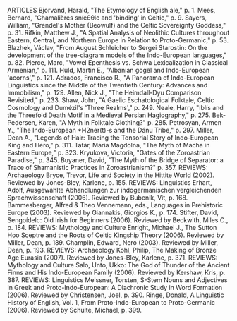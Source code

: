 ARTICLES
Bjorvand, Harald, "The Etymology of English ale," p. 1.
Mees, Bernard, "Chamalières sníeθθic and 'binding' in Celtic," p. 9.
Sayers, William, "Grendel's Mother (Beowulf) and the Celtic Sovereignty Goddess," p. 31.
Rifkin, Matthew J., "A Spatial Analysis of Neolithic Cultures throughout Eastern, Central, and Northern Europe in Relation to Proto-Germanic," p. 53.
Blazhek, Václav, "From August Schleicher to Sergei Starostin: On the development of the tree-diagram models of the Indo-European languages," p. 82.
Pierce, Marc, "Vowel Epenthesis vs. Schwa Lexicalization in Classical Armenian," p. 111.
Huld, Martin E., "Albanian gogël and Indo-European 'acorns'," p. 121.
Adrados, Francisco R., "A Panorama of Indo-European Linguistics since the Middle of the Twentieth Century: Advances and Immobilism," p. 129.
Allen, Nick J., "The Heimdall-Dyu Comparison Revisited," p. 233.
Shaw, John, "A Gaelic Eschatological Folktale, Celtic Cosmology and Dumézil's 'Three Realms'," p. 249.
Neale, Harry, "Iblís and the Threefold Death Motif in a Medieval Persian Hagiography," p. 275.
Bek-Pedersen, Karen, "A Myth in Folktale Clothing?" p. 285.
Petrosyan, Armen Y., "The Indo-European *H2ner(t)-s and the Dánu Tribe," p. 297.
Miller, Dean A., "Legends of Hair: Tracing the Tonsorial Story of Indo-European King and Hero," p. 311.
Tatár, Maria Magdolna, "The Myth of Macha in Eastern Europe," p. 323.
Kryukova, Victoria, "Gates of the Zoroastrian Paradise," p. 345.
Buyaner, David, "The Myth of the Bridge of Separator: a Trace of Shamanistic Practices in Zoroastrianism?" p. 357.
REVIEWS: Archaeology
Bryce, Trevor, Life and Society in the Hittite World (2002). Reviewed by Jones-Bley, Karlene, p. 155.
REVIEWS: Linguistics
Erhart, Adolf, Ausgewählte Abhandlungen zur indogermanischen vergleichenden Sprachwissenschaft (2006). Reviewed by Bubenik, Vit, p. 168.
Bammesberger, Alfred & Theo Vennemann, eds., Languages in Prehistoric Europe (2003). Reviewed by Giannakis, Giorgios K., p. 174.
Stifter, David, Sengoídelc: Old Irish for Beginners (2006). Reviewed by Beckwith, Miles C., p. 184.
REVIEWS: Mythology and Culture
Enright, Michael J., The Sutton Hoo Sceptre and the Roots of Celtic Kingship Theory (2006). Reviewed by Miller, Dean, p. 189.
Champlin, Edward, Nero (2003). Reviewed by Miller, Dean, p. 193.
REVIEWS: Archaeology
Kohl, Philip, The Making of Bronze Age Eurasia (2007). Reviewed by Jones-Bley, Karlene, p. 371.
REVIEWS: Mythology and Culture
Salo, Unto, Ukko: The God of Thunder of the Ancient Finns and His Indo-European Family (2006). Reviewed by Kershaw, Kris, p. 387.
REVIEWS: Linguistics
Meissner, Torsten, S-Stem Nouns and Adjectives in Greek and Proto-Indo-European: A Diachronic Study in Word Formation (2006). Reviewed by Christensen, Joel, p. 390.
Ringe, Donald, A Linguistic History of English, Vol. 1, From Proto-Indo-European to Proto-Germanic (2006). Reviewed by Schulte, Michael, p. 399.